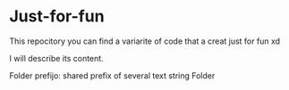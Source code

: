 # Just-for-fun


This repocitory you can find a variarite of code that a creat just for fun xd

I will describe its content.

Folder prefijo:   shared prefix of several text string
Folder 
